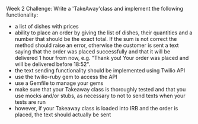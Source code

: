 Week 2 Challenge:
Write a 'TakeAway'class and implement the following functionality:

- a list of dishes with prices
- ability to place an order by giving the list of dishes, their quantities and a number that should be the exact total. If the sum is not correct the method should raise an error, otherwise the customer is sent a text saying that the order was placed successfully and that it will be delivered 1 hour from now, e.g. "Thank you! Your order was placed and will be delivered before 18:52".
- the text sending functionality should be implemented using Twilio API
- use the twilio-ruby gem to access the API
- use a Gemfile to manage your gems
- make sure that your Takeaway class is thoroughly tested and that you use mocks and/or stubs, as necessary to not to send texts when your tests are run
- however, if your Takeaway class is loaded into IRB and the order is placed, the text should actually be sent
